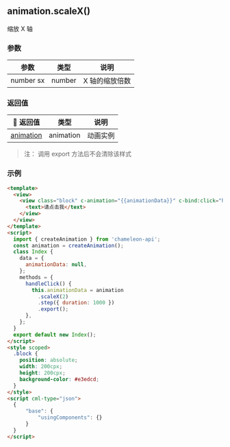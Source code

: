 ## animation.scaleX()

缩放 X 轴

### 参数

|   参数    |  类型  |      说明      |
| :-------: | :----: | :------------: |
| number sx | number | X 轴的缩放倍数 |

### 返回值

|                         返回值                        |   类型    |   说明   |
| :---------------------------------------------------: | :-------: | :------: |
| [animation](/api/createAnimation/animation/main.html) | animation | 动画实例 |

> 注： 调用 export 方法后不会清除该样式

### 示例

```html
<template>
  <view>
    <view class="block" c-animation="{{animationData}}" c-bind:click="handleClick">
      <text>请点击我</text>
    </view>
  </view>
</template>
<script>
  import { createAnimation } from 'chameleon-api';
  const animation = createAnimation();
  class Index {
    data = {
      animationData: null,
    };
    methods = {
      handleClick() {
        this.animationData = animation
          .scaleX(2)
          .step({ duration: 1000 })
          .export();
      },
    };
  }
  export default new Index();
</script>
<style scoped>
  .block {
    position: absolute;
    width: 200cpx;
    height: 200cpx;
    background-color: #e3edcd;
  }
</style>
<script cml-type="json">
  {
      "base": {
          "usingComponents": {}
      }
  }
</script>
```
